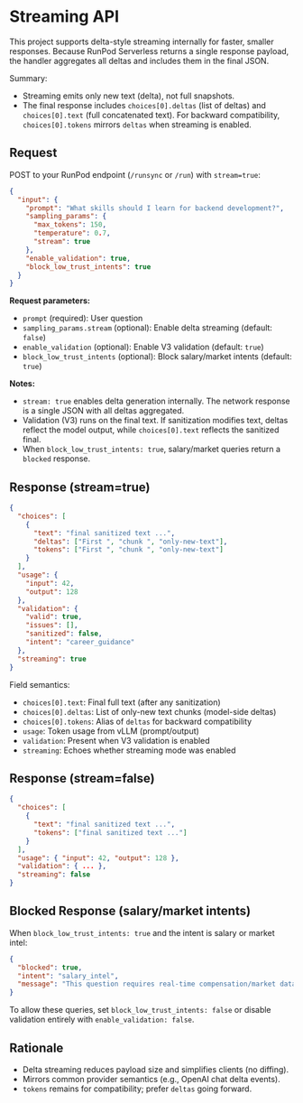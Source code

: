 # Streaming API

This project supports delta-style streaming internally for faster, smaller responses.
Because RunPod Serverless returns a single response payload, the handler aggregates
all deltas and includes them in the final JSON.

Summary:
- Streaming emits only new text (delta), not full snapshots.
- The final response includes `choices[0].deltas` (list of deltas) and
  `choices[0].text` (full concatenated text). For backward compatibility,
  `choices[0].tokens` mirrors `deltas` when streaming is enabled.

## Request

POST to your RunPod endpoint (`/runsync` or `/run`) with `stream=true`:

```json
{
  "input": {
    "prompt": "What skills should I learn for backend development?",
    "sampling_params": {
      "max_tokens": 150,
      "temperature": 0.7,
      "stream": true
    },
    "enable_validation": true,
    "block_low_trust_intents": true
  }
}
```

**Request parameters:**
- `prompt` (required): User question
- `sampling_params.stream` (optional): Enable delta streaming (default: `false`)
- `enable_validation` (optional): Enable V3 validation (default: `true`)
- `block_low_trust_intents` (optional): Block salary/market intents (default: `true`)

**Notes:**
- `stream: true` enables delta generation internally. The network response is a
  single JSON with all deltas aggregated.
- Validation (V3) runs on the final text. If sanitization modifies text, deltas
  reflect the model output, while `choices[0].text` reflects the sanitized final.
- When `block_low_trust_intents: true`, salary/market queries return a `blocked` response.

## Response (stream=true)

```json
{
  "choices": [
    {
      "text": "final sanitized text ...",
      "deltas": ["First ", "chunk ", "only-new-text"],
      "tokens": ["First ", "chunk ", "only-new-text"]
    }
  ],
  "usage": {
    "input": 42,
    "output": 128
  },
  "validation": {
    "valid": true,
    "issues": [],
    "sanitized": false,
    "intent": "career_guidance"
  },
  "streaming": true
}
```

Field semantics:
- `choices[0].text`: Final full text (after any sanitization)
- `choices[0].deltas`: List of only-new text chunks (model-side deltas)
- `choices[0].tokens`: Alias of `deltas` for backward compatibility
- `usage`: Token usage from vLLM (prompt/output)
- `validation`: Present when V3 validation is enabled
- `streaming`: Echoes whether streaming mode was enabled

## Response (stream=false)

```json
{
  "choices": [
    {
      "text": "final sanitized text ...",
      "tokens": ["final sanitized text ..."]
    }
  ],
  "usage": { "input": 42, "output": 128 },
  "validation": { ... },
  "streaming": false
}
```

## Blocked Response (salary/market intents)

When `block_low_trust_intents: true` and the intent is salary or market intel:

```json
{
  "blocked": true,
  "intent": "salary_intel",
  "message": "This question requires real-time compensation/market data. We're integrating with trusted data sources (Levels.fyi, BLS.gov) to provide accurate, up-to-date information. In the meantime, try asking about career transitions, skill development, interview preparation, or learning paths. Expected availability: 2-4 weeks."
}
```

To allow these queries, set `block_low_trust_intents: false` or disable validation entirely with `enable_validation: false`.

## Rationale

- Delta streaming reduces payload size and simplifies clients (no diffing).
- Mirrors common provider semantics (e.g., OpenAI chat delta events).
- `tokens` remains for compatibility; prefer `deltas` going forward.

